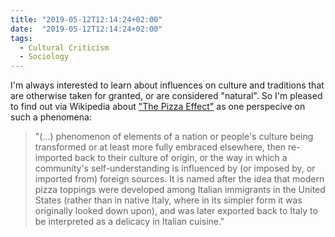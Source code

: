 ```yaml
---
title: "2019-05-12T12:14:24+02:00"
date:  "2019-05-12T12:14:24+02:00"
tags:
  - Cultural Criticism
  - Sociology
---
```


I'm always interested to learn about influences on culture and traditions that are otherwise taken for granted, or are considered "natural". So I'm pleased to find out via Wikipedia about ["The Pizza Effect"](https://en.wikipedia.org/wiki/Pizza_effect) as one perspecive on such a phenomena:

> "(...) phenomenon of elements of a nation or people's culture being transformed or at least more fully embraced elsewhere, then re-imported back to their culture of origin, or the way in which a community's self-understanding is influenced by (or imposed by, or imported from) foreign sources. It is named after the idea that modern pizza toppings were developed among Italian immigrants in the United States (rather than in native Italy, where in its simpler form it was originally looked down upon), and was later exported back to Italy to be interpreted as a delicacy in Italian cuisine."
